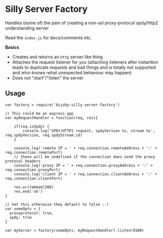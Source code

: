 # Silly Server Factory 

Handles (some of) the pain of creating a non-ssl proxy-protocol spdy/http2 understanding server

Read the `index.js` for docs/comments etc.

__Basics__
- Creates and returns an `http` server like thing
- Attaches the request listener for you (attaching listeners after instantion leads to duplicate requests and bad things and is totally not supported and who-knows-what unexpected behaviour may happen)
- Does not "start"/"listen" the server

## Usage
```
var factory = require('bizzby-silly-server-factory')

// This could be an express app
var myRequestHandler = function(req, res){

    if(req.isSpdy) {
        console.log('SPDY/HTTP2 request, spdyVersion %s, stream %s', req.spdyVersion, req.spdyStream.id)
    }
    
    console.log('remote IP = ' + req.connection.remoteAddress + ':' + req.connection.remotePort)
    // these will be undefined if the connection does send the proxy protocol headers
    console.log('proxy IP = ' + req.connection.proxyAddress + ':' + req.connection.proxyPort)
    console.log('client IP = ' + req.connection.clientAddress + ':' + req.connection.clientPort)

    res.writeHead(200)
    res.end('ok')
}

// Set this otherwise they default to false :-)
var someOpts = {
  proxyprotocol: true,
  spdy: true
}

var myServer = factory(someOpts, myRequestHandler).listen(9100)
```
